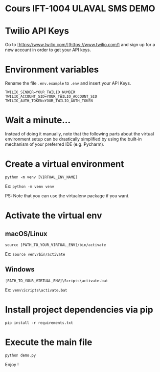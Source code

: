 Cours IFT-1004 ULAVAL SMS DEMO
====

# Twilio API Keys
Go to [https://www.twilio.com/](https://www.twilio.com/) and sign up for a new account in order to get your API keys.

# Environment variables
Rename the file ```.env.example``` to ```.env``` and insert your API Keys.

```
TWILIO_SENDER=YOUR_TWILIO_NUMBER
TWILIO_ACCOUNT_SID=YOUR_TWILIO_ACCOUNT_SID
TWILIO_AUTH_TOKEN=YOUR_TWILIO_AUTH_TOKEN
```

# Wait a minute...

Instead of doing it manually, note that the following parts about the virtual environment setup can be drastically simplified by using the built-in mechanism of your preferred IDE (e.g. Pycharm).


# Create a virtual environment
```python -m venv [VIRTUAL_ENV_NAME]```

Ex: ```python -m venv venv```

PS: Note that you can use the virtualenv package if you want.

# Activate the virtual env

## macOS/Linux

```source [PATH_TO_YOUR_VIRTUAL_ENV]/bin/activate```

Ex: ```source venv/bin/activate```

## Windows
```[PATH_TO_YOUR_VIRTUAL_ENV]\Scripts\activate.bat```

Ex: ```venv\Scripts\activate.bat```

# Install project dependencies via pip
```pip install -r requirements.txt```

# Execute the main file
```python demo.py```

Enjoy !
